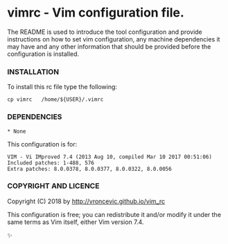 # vimrc - Vim configuration file.

The README is used to introduce the tool configuration and provide instructions
on how to set vim configuration, any machine dependencies it may have and any
other information that should be provided before the configuration is
installed.

### INSTALLATION

To install this rc file type the following:

```
cp vimrc   /home/${USER}/.vimrc
```

### DEPENDENCIES

    * None

This configuration is for:

	VIM - Vi IMproved 7.4 (2013 Aug 10, compiled Mar 10 2017 00:51:06)
	Included patches: 1-488, 576
	Extra patches: 8.0.0378, 8.0.0377, 8.0.0322, 8.0.0056

### COPYRIGHT AND LICENCE

Copyright (C) 2018 by http://vroncevic.github.io/vim_rc

This configuration is free; you can redistribute it and/or modify
it under the same terms as Vim itself, either Vim version 7.4.

:sparkles:

